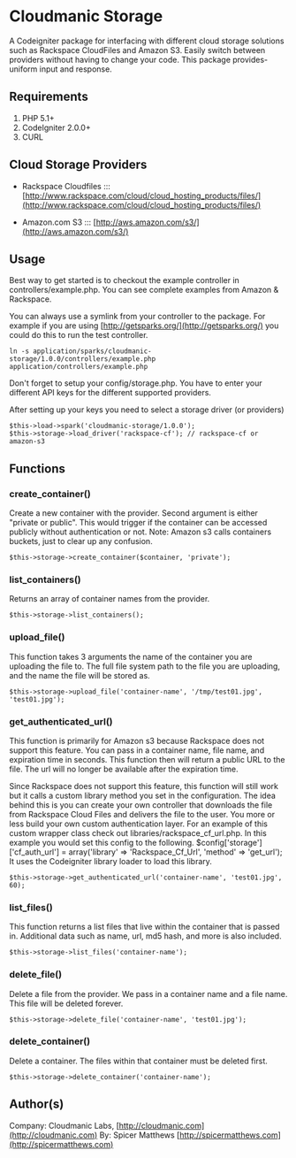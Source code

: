 # Cloudmanic Storage

A Codeigniter package for interfacing with different cloud storage solutions such as Rackspace CloudFiles and Amazon S3. Easily switch between providers without having to change your code. This package provides- uniform input and response.

## Requirements

1. PHP 5.1+
2. CodeIgniter 2.0.0+
3. CURL

## Cloud Storage Providers

- Rackspace Cloudfiles ::: [http://www.rackspace.com/cloud/cloud_hosting_products/files/](http://www.rackspace.com/cloud/cloud_hosting_products/files/)

- Amazon.com S3 ::: [http://aws.amazon.com/s3/](http://aws.amazon.com/s3/)


## Usage

Best way to get started is to checkout the example controller in controllers/example.php. You can see complete examples from Amazon & Rackspace.

You can always use a symlink from your controller to the package. For example if you are using [http://getsparks.org/](http://getsparks.org/) you could do this to run the test controller.

```
ln -s application/sparks/cloudmanic-storage/1.0.0/controllers/example.php  application/controllers/example.php
```

Don't forget to setup your config/storage.php. You have to enter your different API keys for the different supported providers.

After setting up your keys you need to select a storage driver (or providers)

```
$this->load->spark('cloudmanic-storage/1.0.0');
$this->storage->load_driver('rackspace-cf'); // rackspace-cf or amazon-s3
```

## Functions 

### create_container()

Create a new container with the provider. Second argument is either "private or public". This would trigger if the container can be accessed publicly without authentication or not. Note: Amazon s3 calls containers buckets, just to clear up any confusion.  

```
$this->storage->create_container($container, 'private');
```

### list_containers()

Returns an array of container names from the provider.

```
$this->storage->list_containers();
```

### upload_file()

This function takes 3 arguments the name of the container you are uploading the file to. The full file system path to the file you are uploading, and the name the file will be stored as.  


```
$this->storage->upload_file('container-name', '/tmp/test01.jpg', 'test01.jpg');
```

### get_authenticated_url()

This function is primarily for Amazon s3 because Rackspace does not support this feature. You can pass in a container name, file name, and expiration time in seconds. This function then will return a public URL to the file. The url will no longer be available after the expiration time. 

Since Rackspace does not support this feature, this function will still work but it calls a custom library method you set in the configuration. The idea behind this is you can create your own controller that downloads the file from Rackspace Cloud Files and delivers the file to the user. You more or less build your own custom authentication layer. For an example of this custom wrapper class check out libraries/rackspace_cf_url.php. In this example you would set this config to the following. $config['storage']['cf_auth_url'] = array('library' => 'Rackspace_Cf_Url', 'method' => 'get_url'); It uses the Codeigniter library loader to load this library.

```
$this->storage->get_authenticated_url('container-name', 'test01.jpg', 60);
```

### list_files()

This function returns a list files that live within the container that is passed in. Additional data such as name, url, md5 hash, and more is also included. 

```
$this->storage->list_files('container-name');
```

### delete_file()

Delete a file from the provider. We pass in a container name and a file name. This file will be deleted forever.

```
$this->storage->delete_file('container-name', 'test01.jpg');
```

### delete_container()

Delete a container. The files within that container must be deleted first.


```
$this->storage->delete_container('container-name');
```

## Author(s) 

Company: Cloudmanic Labs, [http://cloudmanic.com](http://cloudmanic.com)
By: Spicer Matthews [http://spicermatthews.com](http://spicermatthews.com)
